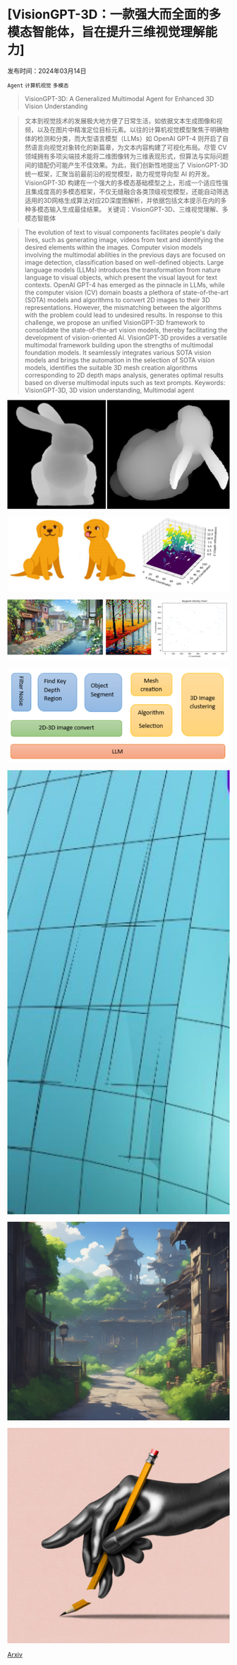 # [VisionGPT-3D：一款强大而全面的多模态智能体，旨在提升三维视觉理解能力]

发布时间：2024年03月14日

`Agent` `计算机视觉` `多模态`

> VisionGPT-3D: A Generalized Multimodal Agent for Enhanced 3D Vision Understanding

> 文本到视觉技术的发展极大地方便了日常生活，如依据文本生成图像和视频，以及在图片中精准定位目标元素。以往的计算机视觉模型聚焦于明确物体的检测和分类，而大型语言模型（LLMs）如 OpenAI GPT-4 则开启了自然语言向视觉对象转化的新篇章，为文本内容构建了可视化布局。尽管 CV 领域拥有多项尖端技术能将二维图像转为三维表现形式，但算法与实际问题间的错配仍可能产生不佳效果。为此，我们创新性地提出了 VisionGPT-3D 统一框架，汇聚当前最前沿的视觉模型，助力视觉导向型 AI 的开发。VisionGPT-3D 构建在一个强大的多模态基础模型之上，形成一个适应性强且集成度高的多模态框架，不仅无缝融合各类顶级视觉模型，还能自动筛选适用的3D网格生成算法对应2D深度图解析，并依据包括文本提示在内的多种多模态输入生成最佳结果。  关键词：VisionGPT-3D、三维视觉理解、多模态智能体

> The evolution of text to visual components facilitates people's daily lives, such as generating image, videos from text and identifying the desired elements within the images. Computer vision models involving the multimodal abilities in the previous days are focused on image detection, classification based on well-defined objects. Large language models (LLMs) introduces the transformation from nature language to visual objects, which present the visual layout for text contexts. OpenAI GPT-4 has emerged as the pinnacle in LLMs, while the computer vision (CV) domain boasts a plethora of state-of-the-art (SOTA) models and algorithms to convert 2D images to their 3D representations. However, the mismatching between the algorithms with the problem could lead to undesired results. In response to this challenge, we propose an unified VisionGPT-3D framework to consolidate the state-of-the-art vision models, thereby facilitating the development of vision-oriented AI. VisionGPT-3D provides a versatile multimodal framework building upon the strengths of multimodal foundation models. It seamlessly integrates various SOTA vision models and brings the automation in the selection of SOTA vision models, identifies the suitable 3D mesh creation algorithms corresponding to 2D depth maps analysis, generates optimal results based on diverse multimodal inputs such as text prompts.
  Keywords: VisionGPT-3D, 3D vision understanding, Multimodal agent

![VisionGPT-3D：一款强大而全面的多模态智能体，旨在提升三维视觉理解能力](../../../paper_images/2403.09530/depth1.png)

![VisionGPT-3D：一款强大而全面的多模态智能体，旨在提升三维视觉理解能力](../../../paper_images/2403.09530/depthmap1.png)

![VisionGPT-3D：一款强大而全面的多模态智能体，旨在提升三维视觉理解能力](../../../paper_images/2403.09530/x1.png)

![VisionGPT-3D：一款强大而全面的多模态智能体，旨在提升三维视觉理解能力](../../../paper_images/2403.09530/x2.png)

![VisionGPT-3D：一款强大而全面的多模态智能体，旨在提升三维视觉理解能力](../../../paper_images/2403.09530/x4.png)

![VisionGPT-3D：一款强大而全面的多模态智能体，旨在提升三维视觉理解能力](../../../paper_images/2403.09530/x5.png)

![VisionGPT-3D：一款强大而全面的多模态智能体，旨在提升三维视觉理解能力](../../../paper_images/2403.09530/x6.png)

[Arxiv](https://arxiv.org/abs/2403.09530)